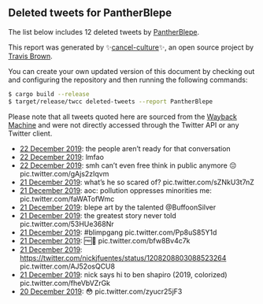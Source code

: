 ## Deleted tweets for PantherBlepe

The list below includes 12 deleted tweets by
[PantherBlepe](https://twitter.com/PantherBlepe).



This report was generated by ✨[cancel-culture](https://github.com/travisbrown/cancel-culture)✨,
an open source project by [Travis Brown](https://twitter.com/travisbrown).

You can create your own updated version of this document by checking out and configuring the
repository and then running the following commands:

```bash
$ cargo build --release
$ target/release/twcc deleted-tweets --report PantherBlepe
```

Please note that all tweets quoted here are sourced from the
[Wayback Machine](https://web.archive.org) and were not directly accessed through the Twitter API or
any Twitter client.

* [22 December 2019](https://web.archive.org/web/20191222141118/https://twitter.com/PantherBlepe/status/1208568261517942784): the people aren’t ready for that conversation <!--1208568261517942784-->
* [22 December 2019](https://web.archive.org/web/20191222012543/https://twitter.com/PantherBlepe/status/1208551664929714176): lmfao <!--1208555296051941376-->
* [22 December 2019](https://web.archive.org/web/20191222012543/https://twitter.com/PantherBlepe/status/1208551664929714176): smh can’t even free think in public anymore 😔 pic.twitter.com/gAjs2zIqvm <!--1208551664929714176-->
* [21 December 2019](https://web.archive.org/web/20191222015307/https://twitter.com/PantherBlepe/status/1208530925476352001): what’s he so scared of? pic.twitter.com/sZNkU3t7nZ <!--1208530925476352001-->
* [21 December 2019](https://web.archive.org/web/20191221233249/https://twitter.com/PantherBlepe/status/1208523817594839042): aoc: pollution oppresses minorities   me: pic.twitter.com/faWATofWmc <!--1208523817594839042-->
* [21 December 2019](https://web.archive.org/web/20191221202351/https://twitter.com/PantherBlepe/status/1208470177869914112): blepe art by the talented  @BuffoonSilver <!--1208470436121587713-->
* [21 December 2019](https://web.archive.org/web/20191221202351/https://twitter.com/PantherBlepe/status/1208470177869914112): the greatest story never told pic.twitter.com/53HUe368Nr <!--1208470177869914112-->
* [21 December 2019](https://web.archive.org/web/20191221181009/https://twitter.com/PantherBlepe/status/1208444427674542080): #blimpgang  pic.twitter.com/Pp8uS85Y1d <!--1208444427674542080-->
* [21 December 2019](https://web.archive.org/web/20191221045150/https://twitter.com/PantherBlepe/status/1208246503954898948): 🆓🧠 pic.twitter.com/bfw8Bv4c7k <!--1208246503954898948-->
* [21 December 2019](https://web.archive.org/web/20191221033327/https://twitter.com/PantherBlepe/status/1208212272297979905): https://twitter.com/nickjfuentes/status/1208208803088523264  pic.twitter.com/AJ52osQCU8 <!--1208212272297979905-->
* [21 December 2019](https://web.archive.org/web/20191221005910/https://twitter.com/PantherBlepe/status/1208185221067223042): nick says hi to ben shapiro (2019, colorized) pic.twitter.com/fheVbVZrGk <!--1208185221067223042-->
* [20 December 2019](https://web.archive.org/web/20191220191535/https://twitter.com/PantherBlepe/status/1208092404466761728): 😳 pic.twitter.com/zyucr25jF3 <!--1208092404466761728-->
